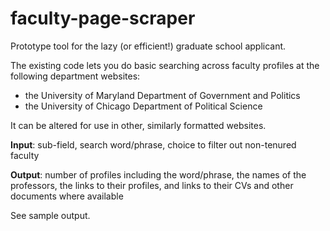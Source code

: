 # faculty-page-scraper
Prototype tool for the lazy (or efficient!) graduate school applicant. 

The existing code lets you do basic searching across faculty profiles at the following department websites:
* the University of Maryland Department of Government and Politics 
* the University of Chicago Department of Political Science

It can be altered for use in other, similarly formatted websites.

**Input**: sub-field, search word/phrase, choice to filter out non-tenured faculty

**Output**: number of profiles including the word/phrase, the names of the professors, the links to their profiles, and links to their CVs and other documents where available

See sample output.
